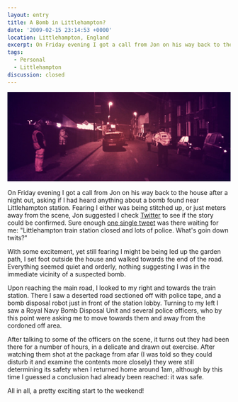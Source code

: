 ```yaml
---
layout: entry
title: A Bomb in Littlehampton?
date: '2009-02-15 23:14:53 +0000'
location: Littlehampton, England
excerpt: On Friday evening I got a call from Jon on his way back to the house after a night out, asking if I had heard anything about a bomb found near Littlehampton station.
tags:
  - Personal
  - Littlehampton
discussion: closed
---
```

![Bomb scene in Littlehampton](/assets/images/2009/02/littlehampton_bomb.jpg)

On Friday evening I got a call from Jon on his way back to the house after a night out, asking if I had heard anything about a bomb found near Littlehampton station. Fearing I either was being stitched up, or just meters away from the scene, Jon suggested I check [Twitter][1] to see if the story could be confirmed. Sure enough [one single tweet][2] was there waiting for me: "Littlehampton train station closed and lots of police. What's goin down twits?"

With some excitement, yet still fearing I might be being led up the garden path, I set foot outside the house and walked towards the end of the road. Everything seemed quiet and orderly, nothing suggesting I was in the immediate vicinity of a suspected bomb.

Upon reaching the main road, I looked to my right and towards the train station. There I saw a deserted road sectioned off with police tape, and a bomb disposal robot just in front of the station lobby. Turning to my left I saw a Royal Navy Bomb Disposal Unit and several police officers, who by this point were asking me to move towards them and away from the cordoned off area.

After talking to some of the officers on the scene, it turns out they had been there for a number of hours, in a delicate and drawn out exercise. After watching them shot at the package from afar (I was told so they could disturb it and examine the contents more closely) they were still determining its safety when I returned home around 1am, although by this time I guessed a conclusion had already been reached: it was safe.

All in all, a pretty exciting start to the weekend!

[1]: http://twitter.com/
[2]: http://twitter.com/JamesBullock/statuses/1208109114